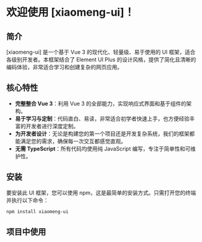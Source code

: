 # 欢迎使用 [xiaomeng-ui]！

## 简介
[xiaomeng-ui] 是一个基于 Vue 3 的现代化、轻量级、易于使用的 UI 框架，适合各级别开发者。本框架结合了 Element UI Plus 的设计风格，提供了简化且清晰的编码体验，非常适合学习和创建复杂的网页应用。

## 核心特性
- **完整整合 Vue 3**：利用 Vue 3 的全部能力，实现响应式界面和基于组件的架构。
- **易于学习与定制**：代码直白、易读，非常适合初学者快速上手，也方便经验丰富的开发者进行深度定制。
- **为开发者设计**：无论是构建您的第一个项目还是开发复杂系统，我们的框架都能满足您的需求，确保每一次交互都感觉直观。
- **无需 TypeScript**：所有代码均使用纯 JavaScript 编写，专注于简单性和可维护性。

## 安装
要安装此 UI 框架，您可以使用 npm，这是最简单的安装方式。只需打开您的终端并执行以下命令：

```bash
npm install xiaomeng-ui
```

## 项目中使用
